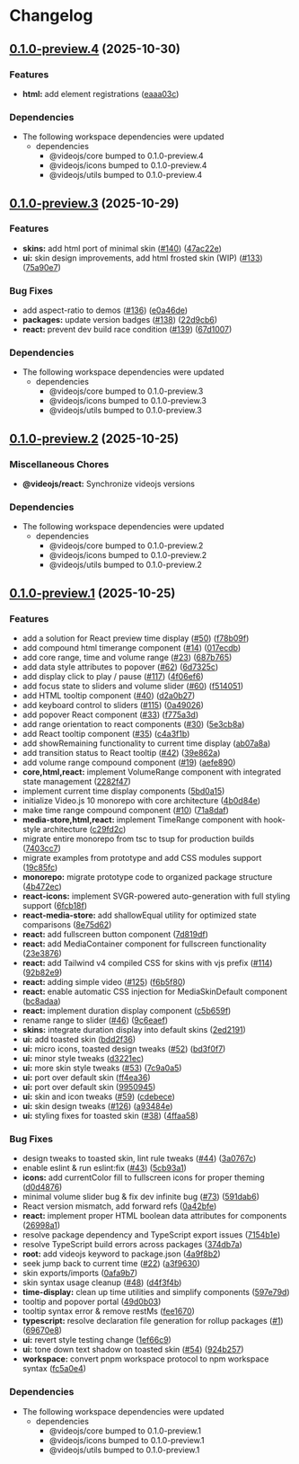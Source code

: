# Changelog

## [0.1.0-preview.4](https://github.com/videojs/v10/compare/@videojs/react@0.1.0-preview.3...@videojs/react@0.1.0-preview.4) (2025-10-30)


### Features

* **html:** add element registrations ([eaaa03c](https://github.com/videojs/v10/commit/eaaa03c284f9fc3c9069bedb74d95c8a951c1b56))


### Dependencies

* The following workspace dependencies were updated
  * dependencies
    * @videojs/core bumped to 0.1.0-preview.4
    * @videojs/icons bumped to 0.1.0-preview.4
    * @videojs/utils bumped to 0.1.0-preview.4

## [0.1.0-preview.3](https://github.com/videojs/v10/compare/@videojs/react@0.1.0-preview.2...@videojs/react@0.1.0-preview.3) (2025-10-29)


### Features

* **skins:** add html port of minimal skin ([#140](https://github.com/videojs/v10/issues/140)) ([47ac22e](https://github.com/videojs/v10/commit/47ac22e9b8a513c9640ed1eff20838d8cdb749ce))
* **ui:** skin design improvements, add html frosted skin (WIP) ([#133](https://github.com/videojs/v10/issues/133)) ([75a90e7](https://github.com/videojs/v10/commit/75a90e71041c2d0bf434823e59dd04f86f89b0bb))


### Bug Fixes

* add aspect-ratio to demos ([#136](https://github.com/videojs/v10/issues/136)) ([e0a46de](https://github.com/videojs/v10/commit/e0a46de0ab56199afd37b24ebfce93ee85e2b699))
* **packages:** update version badges ([#138](https://github.com/videojs/v10/issues/138)) ([22d9cb6](https://github.com/videojs/v10/commit/22d9cb64f2e5b9601a2039bb166dbe3fee6a1b3e))
* **react:** prevent dev build race condition ([#139](https://github.com/videojs/v10/issues/139)) ([67d1007](https://github.com/videojs/v10/commit/67d1007d0c78564537f38f1683a45af320869465))


### Dependencies

* The following workspace dependencies were updated
  * dependencies
    * @videojs/core bumped to 0.1.0-preview.3
    * @videojs/icons bumped to 0.1.0-preview.3
    * @videojs/utils bumped to 0.1.0-preview.3

## [0.1.0-preview.2](https://github.com/videojs/v10/compare/@videojs/react@0.1.0-preview.1...@videojs/react@0.1.0-preview.2) (2025-10-25)


### Miscellaneous Chores

* **@videojs/react:** Synchronize videojs versions


### Dependencies

* The following workspace dependencies were updated
  * dependencies
    * @videojs/core bumped to 0.1.0-preview.2
    * @videojs/icons bumped to 0.1.0-preview.2
    * @videojs/utils bumped to 0.1.0-preview.2

## [0.1.0-preview.1](https://github.com/videojs/v10/compare/@videojs/react@0.1.0-preview.0...@videojs/react@0.1.0-preview.1) (2025-10-25)


### Features

* add a solution for React preview time display ([#50](https://github.com/videojs/v10/issues/50)) ([f78b09f](https://github.com/videojs/v10/commit/f78b09fd16b7a9ee5a404c9260e3e764fb77ddde))
* add compound html timerange component ([#14](https://github.com/videojs/v10/issues/14)) ([017ecdb](https://github.com/videojs/v10/commit/017ecdbff991d140ea42e4a855269a54e0a19adc))
* add core range, time and volume range ([#23](https://github.com/videojs/v10/issues/23)) ([687b765](https://github.com/videojs/v10/commit/687b7655b0b6356c28663ca85c8f6d25a1023c18))
* add data style attributes to popover ([#62](https://github.com/videojs/v10/issues/62)) ([6d7325c](https://github.com/videojs/v10/commit/6d7325cedb182c37b955e729d32204e4afbba948))
* add display click to play / pause ([#117](https://github.com/videojs/v10/issues/117)) ([4f06ef6](https://github.com/videojs/v10/commit/4f06ef6c7684fd7064ca76685003a1c38ebd09cd))
* add focus state to sliders and volume slider ([#60](https://github.com/videojs/v10/issues/60)) ([f514051](https://github.com/videojs/v10/commit/f514051263f95d892315eed9d44b3d83829e5d4b))
* add HTML tooltip component ([#40](https://github.com/videojs/v10/issues/40)) ([d2a0b27](https://github.com/videojs/v10/commit/d2a0b27272f1967e5f7cde2df12920af92e3c300))
* add keyboard control to sliders ([#115](https://github.com/videojs/v10/issues/115)) ([0a49026](https://github.com/videojs/v10/commit/0a4902623d58f51055b1cc65498a0e716533ec29))
* add popover React component ([#33](https://github.com/videojs/v10/issues/33)) ([f775a3d](https://github.com/videojs/v10/commit/f775a3daf7573efb7fdbb15e96cf100daba4a487))
* add range orientation to react components ([#30](https://github.com/videojs/v10/issues/30)) ([5e3cb8a](https://github.com/videojs/v10/commit/5e3cb8ad8134ecaf20b6e021e301a38b8ed06de2))
* add React tooltip component ([#35](https://github.com/videojs/v10/issues/35)) ([c4a3f1b](https://github.com/videojs/v10/commit/c4a3f1b2f61d67f3346acd4aa2bf13630a6283eb))
* add showRemaining functionality to current time display ([ab07a8a](https://github.com/videojs/v10/commit/ab07a8a9a26f68066e292718f3cd17a2640c5477))
* add transition status to React tooltip ([#42](https://github.com/videojs/v10/issues/42)) ([39e862a](https://github.com/videojs/v10/commit/39e862a48704d31c9c1ca932a789438e3c54ec31))
* add volume range compound component ([#19](https://github.com/videojs/v10/issues/19)) ([aefe890](https://github.com/videojs/v10/commit/aefe890fee93981542282087b2f2c7474f1b47e6))
* **core,html,react:** implement VolumeRange component with integrated state management ([2282f47](https://github.com/videojs/v10/commit/2282f4799b1c3fc3c55473bdfc2def86384d5d19))
* implement current time display components ([5bd0a15](https://github.com/videojs/v10/commit/5bd0a154dbba01d2a5d11eb1f548fe4baa581675))
* initialize Video.js 10 monorepo with core architecture ([4b0d84e](https://github.com/videojs/v10/commit/4b0d84e9c8adfa7401084389da5deb751420b629))
* make time range compound component ([#10](https://github.com/videojs/v10/issues/10)) ([71a8daf](https://github.com/videojs/v10/commit/71a8dafd741c50fb489707678e23807fabe4cb4e))
* **media-store,html,react:** implement TimeRange component with hook-style architecture ([c29fd2c](https://github.com/videojs/v10/commit/c29fd2c2c1edd61c09a6683041c709a990d8a6f0))
* migrate entire monorepo from tsc to tsup for production builds ([7403cc7](https://github.com/videojs/v10/commit/7403cc728119322888e527468a07a7634f43b32a))
* migrate examples from prototype and add CSS modules support ([19c85fc](https://github.com/videojs/v10/commit/19c85fc2f8eb50c04dc6fa40322a2bd03358ad2e))
* **monorepo:** migrate prototype code to organized package structure ([4b472ec](https://github.com/videojs/v10/commit/4b472ec49cd91f0af61cb5aaa039d428982d3b91))
* **react-icons:** implement SVGR-powered auto-generation with full styling support ([6fcb18f](https://github.com/videojs/v10/commit/6fcb18f1d2b108990025f8ea67b3a31e17879d49))
* **react-media-store:** add shallowEqual utility for optimized state comparisons ([8e75d62](https://github.com/videojs/v10/commit/8e75d62f629b9320aeef48801856e1afb6c341ef))
* **react:** add fullscreen button component ([7d819df](https://github.com/videojs/v10/commit/7d819dfcd97a545ee46e1a62a20e553896b6e92e))
* **react:** add MediaContainer component for fullscreen functionality ([23e3876](https://github.com/videojs/v10/commit/23e38766308a21a7e5b17196344159f06581813c))
* **react:** add Tailwind v4 compiled CSS for skins with vjs prefix ([#114](https://github.com/videojs/v10/issues/114)) ([92b82e9](https://github.com/videojs/v10/commit/92b82e94f9cc856164f3b1c1a4e356fb2b07a73f))
* **react:** adding simple video ([#125](https://github.com/videojs/v10/issues/125)) ([f6b5f80](https://github.com/videojs/v10/commit/f6b5f804bf92e3e4573a8e93f7051636dcc36143))
* **react:** enable automatic CSS injection for MediaSkinDefault component ([bc8adaa](https://github.com/videojs/v10/commit/bc8adaa508802e9db95953e32963fe0e88107acf))
* **react:** implement duration display component ([c5b659f](https://github.com/videojs/v10/commit/c5b659f4493787cadead2196c41e7f697c9737c7))
* rename range to slider ([#46](https://github.com/videojs/v10/issues/46)) ([9c6eaef](https://github.com/videojs/v10/commit/9c6eaef2aa61771ae1407d0a594b3f790e0ff665))
* **skins:** integrate duration display into default skins ([2ed2191](https://github.com/videojs/v10/commit/2ed219158ddf6f720ce1be8e328bec4603a7e847))
* **ui:** add toasted skin ([bdd2f36](https://github.com/videojs/v10/commit/bdd2f36e13cf53fb2cec61730dece42a1ce8ce84))
* **ui:** micro icons, toasted design tweaks ([#52](https://github.com/videojs/v10/issues/52)) ([bd3f0f7](https://github.com/videojs/v10/commit/bd3f0f7510480125653506d8e2e560234f6c06f2))
* **ui:** minor style tweaks ([d3221ec](https://github.com/videojs/v10/commit/d3221ec21181090f7c5694f1951636c13b4c330b))
* **ui:** more skin style tweaks ([#53](https://github.com/videojs/v10/issues/53)) ([7c9a0a5](https://github.com/videojs/v10/commit/7c9a0a5e3e838c430c073b0b36dff3a81ad9aa46))
* **ui:** port over default skin ([ff4ea36](https://github.com/videojs/v10/commit/ff4ea3693e63ab3b5a728988ca44f3bab669e8ff))
* **ui:** port over default skin ([9950945](https://github.com/videojs/v10/commit/995094500823e1063e7ae291c9a2ea9a4aa74847))
* **ui:** skin and icon tweaks ([#59](https://github.com/videojs/v10/issues/59)) ([cdebece](https://github.com/videojs/v10/commit/cdebece1ebe8e5160b90e49ac2cbf05a7e0b6dca))
* **ui:** skin design tweaks ([#126](https://github.com/videojs/v10/issues/126)) ([a93484e](https://github.com/videojs/v10/commit/a93484e86b1d9209e3c49bfc6b2f5b11db55d7af))
* **ui:** styling fixes for toasted skin ([#38](https://github.com/videojs/v10/issues/38)) ([4ffaa58](https://github.com/videojs/v10/commit/4ffaa586340688ac9f5fb6d2ae3c02a62e9c4ab7))


### Bug Fixes

* design tweaks to toasted skin, lint rule tweaks ([#44](https://github.com/videojs/v10/issues/44)) ([3a0767c](https://github.com/videojs/v10/commit/3a0767c3407b2d6d8af3d3a8afd57b1e76efda85))
* enable eslint & run eslint:fix ([#43](https://github.com/videojs/v10/issues/43)) ([5cb93a1](https://github.com/videojs/v10/commit/5cb93a14a7f47d66d5c71f9b82867621beda236c))
* **icons:** add currentColor fill to fullscreen icons for proper theming ([d0d4876](https://github.com/videojs/v10/commit/d0d487601eb2da669be9a83cc8201d94998ec334))
* minimal volume slider bug & fix dev infinite bug ([#73](https://github.com/videojs/v10/issues/73)) ([591dab6](https://github.com/videojs/v10/commit/591dab66caf8829017688007320f92b7445c4baa))
* React version mismatch, add forward refs ([0a42bfe](https://github.com/videojs/v10/commit/0a42bfe86d1432c30a9f632a4235e4317c5b87e9))
* **react:** implement proper HTML boolean data attributes for components ([26998a1](https://github.com/videojs/v10/commit/26998a121710d57c56eaf8dfe9f423a4fe91a401))
* resolve package dependency and TypeScript export issues ([7154b1e](https://github.com/videojs/v10/commit/7154b1e44674a61735ab0f393a8bed3fcc689f8d))
* resolve TypeScript build errors across packages ([374db7a](https://github.com/videojs/v10/commit/374db7afc07d6211bfd3f8079bbcd9613f3b69f3))
* **root:** add videojs keyword to package.json ([4a9f8b2](https://github.com/videojs/v10/commit/4a9f8b2ad6fb27b463dcfe8d1a5fd883c9fa21d1))
* seek jump back to current time ([#22](https://github.com/videojs/v10/issues/22)) ([a3f9630](https://github.com/videojs/v10/commit/a3f9630bd1eb34a16f339ffd30071b8adc864ca0))
* skin exports/imports ([0afa9b7](https://github.com/videojs/v10/commit/0afa9b7187088b42408e6c64eff9026484473183))
* skin syntax usage cleanup ([#48](https://github.com/videojs/v10/issues/48)) ([d4f3f4b](https://github.com/videojs/v10/commit/d4f3f4b75b2c94c47b18242f131ac7050eb54cfc))
* **time-display:** clean up time utilities and simplify components ([597e79d](https://github.com/videojs/v10/commit/597e79d7fc12737353c8c9eb3f6e77ef0a04e9ed))
* tooltip and popover portal ([49d0b03](https://github.com/videojs/v10/commit/49d0b03d899c61b6c980a198ed531baeafe4dde7))
* tooltip syntax error & remove restMs ([fee1670](https://github.com/videojs/v10/commit/fee16708cb13670e30c8628425d621e2cfe0c7c6))
* **typescript:** resolve declaration file generation for rollup packages ([#1](https://github.com/videojs/v10/issues/1)) ([69670e8](https://github.com/videojs/v10/commit/69670e8d7134db34aee665d8871cd17901625915))
* **ui:** revert style testing change ([1ef66c9](https://github.com/videojs/v10/commit/1ef66c94611ad46f0f0b2f2fea0e0f0aa3e268f0))
* **ui:** tone down text shadow on toasted skin ([#54](https://github.com/videojs/v10/issues/54)) ([924b257](https://github.com/videojs/v10/commit/924b2578a41ad90df2c674e48016ff0aaa58287e))
* **workspace:** convert pnpm workspace protocol to npm workspace syntax ([fc5a0e4](https://github.com/videojs/v10/commit/fc5a0e46fd15f30245cb743a8006fc097c5b890e))


### Dependencies

* The following workspace dependencies were updated
  * dependencies
    * @videojs/core bumped to 0.1.0-preview.1
    * @videojs/icons bumped to 0.1.0-preview.1
    * @videojs/utils bumped to 0.1.0-preview.1
